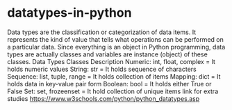 # datatypes-in-python
Data types are the classification or categorization of data items. It represents the kind of value that tells what operations can be performed on a particular data. Since everything is an object in Python programming, data types are actually classes and variables are instance (object) of these classes.
Data Types	Classes	Description
Numeric: int, float, complex = It holds numeric values
String:	str	= It holds sequence of characters
Sequence:	list, tuple, range = It	holds collection of items
Mapping:	dict	= It holds data in key-value pair form
Boolean:	bool =	It holds either True or False
Set:	set, frozeenset = It	hold collection of unique items
link for extra studies 
https://www.w3schools.com/python/python_datatypes.asp
